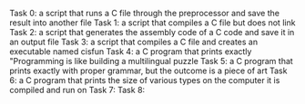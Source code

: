 Task 0: a script that runs a C file through the preprocessor and save the result into another file
Task 1: a script that compiles a C file but does not link
Task 2: a script that generates the assembly code of a C code and save it in an output file
Task 3: a script that compiles a C file and creates an executable named cisfun
Task 4: a C program that prints exactly "Programming is like building a multilingual puzzle
Task 5: a C program that prints exactly with proper grammar, but the outcome is a piece of art
Task 6: a C program that prints the size of various types on the computer it is compiled and run on
Task 7: 
Task 8: 
